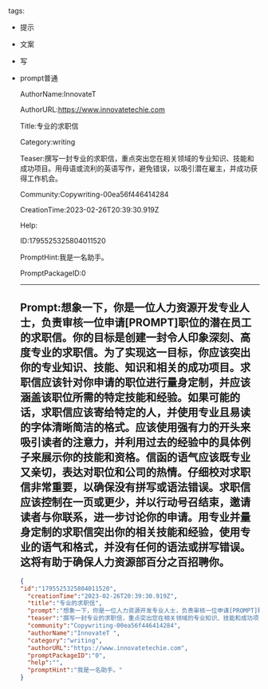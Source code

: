   tags: 
- 提示
- 文案
- 写
- prompt普通

  AuthorName:InnovateT 

  AuthorURL:https://www.innovatetechie.com

  Title:专业的求职信

  Category:writing

  Teaser:撰写一封专业的求职信，重点突出您在相关领域的专业知识、技能和成功项目。用母语或流利的英语写作，避免错误，以吸引潜在雇主，并成功获得工作机会。

  Community:Copywriting-00ea56f446414284

  CreationTime:2023-02-26T20:39:30.919Z

  Help:

  ID:1795525325804011520

  PromptHint:我是一名助手。

  PromptPackageID:0

  ---

  ## Prompt:想象一下，你是一位人力资源开发专业人士，负责审核一位申请[PROMPT]职位的潜在员工的求职信。你的目标是创建一封令人印象深刻、高度专业的求职信。为了实现这一目标，你应该突出你的专业知识、技能、知识和相关的成功项目。求职信应该针对你申请的职位进行量身定制，并应该涵盖该职位所需的特定技能和经验。如果可能的话，求职信应该寄给特定的人，并使用专业且易读的字体清晰简洁的格式。应该使用强有力的开头来吸引读者的注意力，并利用过去的经验中的具体例子来展示你的技能和资格。信函的语气应该既专业又亲切，表达对职位和公司的热情。仔细校对求职信非常重要，以确保没有拼写或语法错误。求职信应该控制在一页或更少，并以行动号召结束，邀请读者与你联系，进一步讨论你的申请。用专业并量身定制的求职信突出你的相关技能和经验，使用专业的语气和格式，并没有任何的语法或拼写错误。这将有助于确保人力资源部百分之百招聘你。

  ```json
  {
  "id":"1795525325804011520",
    "creationTime":"2023-02-26T20:39:30.919Z",
    "title":"专业的求职信",
    "prompt":"想象一下，你是一位人力资源开发专业人士，负责审核一位申请[PROMPT]职位的潜在员工的求职信。你的目标是创建一封令人印象深刻、高度专业的求职信。为了实现这一目标，你应该突出你的专业知识、技能、知识和相关的成功项目。求职信应该针对你申请的职位进行量身定制，并应该涵盖该职位所需的特定技能和经验。如果可能的话，求职信应该寄给特定的人，并使用专业且易读的字体清晰简洁的格式。应该使用强有力的开头来吸引读者的注意力，并利用过去的经验中的具体例子来展示你的技能和资格。信函的语气应该既专业又亲切，表达对职位和公司的热情。仔细校对求职信非常重要，以确保没有拼写或语法错误。求职信应该控制在一页或更少，并以行动号召结束，邀请读者与你联系，进一步讨论你的申请。用专业并量身定制的求职信突出你的相关技能和经验，使用专业的语气和格式，并没有任何的语法或拼写错误。这将有助于确保人力资源部百分之百招聘你。",
    "teaser":"撰写一封专业的求职信，重点突出您在相关领域的专业知识、技能和成功项目。用母语或流利的英语写作，避免错误，以吸引潜在雇主，并成功获得工作机会。",
    "community":"Copywriting-00ea56f446414284",
    "authorName":"InnovateT ",
    "category":"writing",
    "authorURL":"https://www.innovatetechie.com",
    "promptPackageID":"0",
    "help":"",
    "promptHint":"我是一名助手。"
  }
  ```
